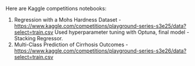 Here are Kaggle competitions notebooks:
1. Regression with a Mohs Hardness Dataset - https://www.kaggle.com/competitions/playground-series-s3e25/data?select=train.csv
  Used hyperparameter tuning with Optuna, final model - Stacking Regressor.
2. Multi-Class Prediction of Cirrhosis Outcomes - https://www.kaggle.com/competitions/playground-series-s3e26/data?select=train.csv

